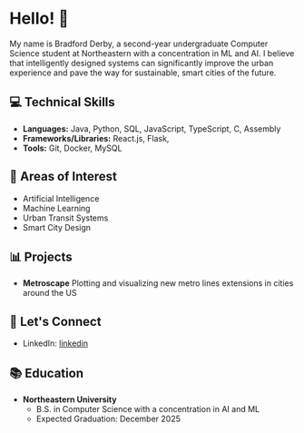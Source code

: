# Hello! :wave:

My name is Bradford Derby, a second-year undergraduate Computer Science student at Northeastern with a concentration in ML and AI. I believe that intelligently designed systems can significantly improve the urban experience and pave the way for sustainable, smart cities of the future.

## :computer: Technical Skills
- **Languages:** Java, Python, SQL, JavaScript, TypeScript, C, Assembly 
- **Frameworks/Libraries:** React.js, Flask, 
- **Tools:** Git, Docker, MySQL

## :brain: Areas of Interest
- Artificial Intelligence
- Machine Learning
- Urban Transit Systems
- Smart City Design

## :bar_chart: Projects
- **Metroscape** Plotting and visualizing new metro lines extensions in cities around the US 

## :handshake: Let's Connect
- LinkedIn: [linkedin](https://www.linkedin.com/in/bradfordhderby/)

## :books: Education
- **Northeastern University**
  - B.S. in Computer Science with a concentration in AI and ML
  - Expected Graduation: December 2025
